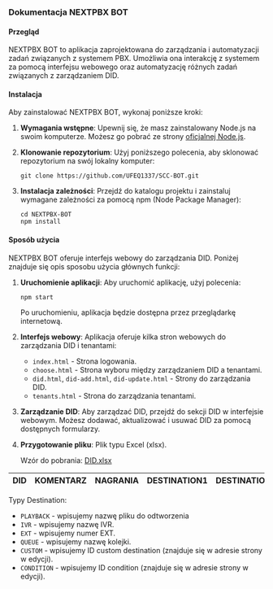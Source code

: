 ### Dokumentacja NEXTPBX BOT

#### Przegląd
NEXTPBX BOT to aplikacja zaprojektowana do zarządzania i automatyzacji zadań związanych z systemem PBX. Umożliwia ona interakcję z systemem za pomocą interfejsu webowego oraz automatyzację różnych zadań związanych z zarządzaniem DID.

#### Instalacja
Aby zainstalować NEXTPBX BOT, wykonaj poniższe kroki:

1. **Wymagania wstępne**: Upewnij się, że masz zainstalowany Node.js na swoim komputerze. Możesz go pobrać ze strony [oficjalnej Node.js](https://nodejs.org/).

2. **Klonowanie repozytorium**: Użyj poniższego polecenia, aby sklonować repozytorium na swój lokalny komputer:
   ```
   git clone https://github.com/UFEQ1337/SCC-BOT.git
   ```

3. **Instalacja zależności**: Przejdź do katalogu projektu i zainstaluj wymagane zależności za pomocą npm (Node Package Manager):
   ```
   cd NEXTPBX-BOT
   npm install
   ```

#### Sposób użycia
NEXTPBX BOT oferuje interfejs webowy do zarządzania DID. Poniżej znajduje się opis sposobu użycia głównych funkcji:

1. **Uruchomienie aplikacji**: Aby uruchomić aplikację, użyj polecenia:
   ```
   npm start
   ```
   Po uruchomieniu, aplikacja będzie dostępna przez przeglądarkę internetową.

2. **Interfejs webowy**: Aplikacja oferuje kilka stron webowych do zarządzania DID i tenantami:
   - `index.html` - Strona logowania.
   - `choose.html` - Strona wyboru między zarządzaniem DID a tenantami.
   - `did.html`, `did-add.html`, `did-update.html` - Strony do zarządzania DID.
   - `tenants.html` - Strona do zarządzania tenantami.

3. **Zarządzanie DID**: Aby zarządzać DID, przejdź do sekcji DID w interfejsie webowym. Możesz dodawać, aktualizować i usuwać DID za pomocą dostępnych formularzy.

4. **Przygotowanie pliku**:
   Plik typu Excel (xlsx).
   
   Wzór do pobrania:
[DID.xlsx](https://github.com/UFEQ1337/NEXTPBX-BOT/files/14397295/DID.xlsx)

   
| DID | KOMENTARZ | NAGRANIA | DESTINATION1 | DESTINATION2 | DESTINATION3 | DESTINATION4 | DESTINATION5 |
|-----|-----------|----------|--------------|--------------|--------------|--------------|--------------|



Typy Destination:
 - `PLAYBACK` - wpisujemy nazwę pliku do odtworzenia
 - `IVR` - wpisujemy nazwę IVR.
 - `EXT` - wpisujemy numer EXT.
 - `QUEUE` - wpisujemy nazwę kolejki.
 - `CUSTOM` - wpisujemy ID custom destination (znajduje się w adresie strony w edycji).
 - `CONDITION` - wpisujemy ID condition (znajduje się w adresie strony w edycji).
